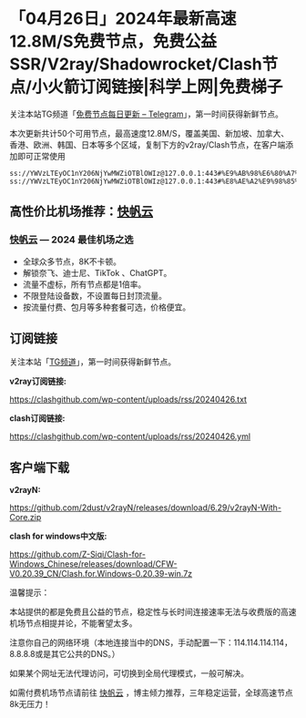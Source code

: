 # 「04月26日」2024年最新高速12.8M/S免费节点，免费公益SSR/V2ray/Shadowrocket/Clash节点/小火箭订阅链接|科学上网|免费梯子
关注本站TG频道「[免费节点每日更新 – Telegram](https://t.me/s/v2raydailyupdate)」，第一时间获得新鲜节点。

本次更新共计50个可用节点，最高速度12.8M/S，覆盖美国、新加坡、加拿大、香港、欧洲、韩国、日本等多个区域，复制下方的v2ray/Clash节点，在客户端添加即可正常使用

```
ss://YWVzLTEyOC1nY206NjYwMWZiOTBlOWIz@127.0.0.1:443#%E9%AB%98%E6%80%A7%E4%BB%B7%E6%AF%94%E6%9C%BA%E5%9C%BA%3Ahttps%3A%2F%2Fkfyun.uk
ss://YWVzLTEyOC1nY206NjYwMWZiOTBlOWIz@127.0.0.1:443#%E8%AE%A2%E9%98%85%E9%93%BE%E6%8E%A5%E5%B7%B2%E5%A4%B1%E6%95%88%EF%BC%8C%E8%AF%B7%E9%87%8D%E6%96%B0%E8%8E%B7%E5%8F%96
```

## 高性价比机场推荐：<a href="https://kfyun.uk" target="_blank">快帆云</a>

### [快帆云](https://kfyun.uk) — 2024 最佳机场之选

- 全球众多节点，8K不卡顿。
- 解锁奈飞、迪士尼、TikTok 、ChatGPT。
- 流量不虚标，所有节点都是1倍率。
- 不限登陆设备数，不设置每日封顶流量。
- 按流量付费、包月等多种套餐可选，价格便宜。

## 订阅链接

关注本站「[TG频道](https://t.me/s/v2raydailyupdate)」，第一时间获得新鲜节点。

**v2ray订阅链接:**

https://clashgithub.com/wp-content/uploads/rss/20240426.txt

**clash订阅链接:**

https://clashgithub.com/wp-content/uploads/rss/20240426.yml

## 客户端下载

**v2rayN:**

https://github.com/2dust/v2rayN/releases/download/6.29/v2rayN-With-Core.zip

**clash for windows中文版:**

https://github.com/Z-Siqi/Clash-for-Windows_Chinese/releases/download/CFW-V0.20.39_CN/Clash.for.Windows-0.20.39-win.7z

温馨提示：

本站提供的都是免费且公益的节点，稳定性与长时间连接速率无法与收费版的高速机场节点相提并论，不能奢望太多。

注意你自己的网络环境（本地连接当中的DNS，手动配置一下：114.114.114.114，8.8.8.8或是其它公共的DNS。）

如果某个网址无法代理访问，可切换到全局代理模式，一般可解决。

如需付费机场节点请前往 [快帆云](https://kfcloud.xyz/#/register?code=srOLpruw) ，博主倾力推荐，三年稳定运营，全球高速节点8k无压力！
